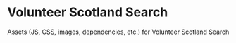 # Volunteer Scotland Search

Assets (JS, CSS, images, dependencies, etc.) for Volunteer Scotland Search
